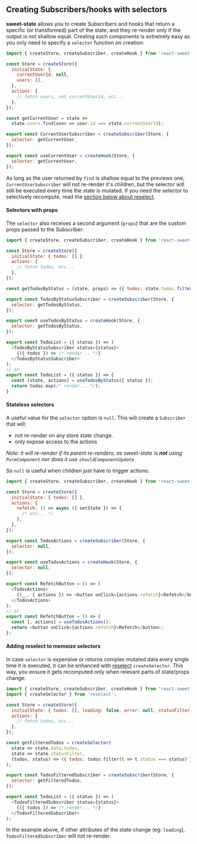 ## Creating Subscribers/hooks with selectors

**sweet-state** allows you to create Subscribers and hooks that return a specific (or transformed) part of the state, and they re-render only if the output is not shallow equal. Creating such components is extremely easy as you only need to specify a `selector` function on creation:

```js
import { createStore, createSubscriber, createHook } from 'react-sweet-state';

const Store = createStore({
  initialState: {
    currentUserId: null,
    users: [],
  },
  actions: {
    // fetch users, set currentUserId, ecc...
  },
});

const getCurrentUser = state =>
  state.users.find(user => user.id === state.currentUserId);

export const CurrentUserSubscriber = createSubscriber(Store, {
  selector: getCurrentUser,
});

export const useCurrentUser = createHook(Store, {
  selector: getCurrentUser,
});
```

As long as the user returned by `find` is shallow equal to the previews one, `CurrentUserSubscriber` will not re-render it's children, but the selector will still be executed every time the state is mutated. If you need the selector to selectively recompute, read the [section below about reselect](#adding-reselect-to-memoize-selectors).

#### Selectors with props

The `selector` also receives a second argument (`props`) that are the custom props passed to the Subscriber:

```js
import { createStore, createSubscriber, createHook } from 'react-sweet-state';

const Store = createStore({
  initialState: { todos: [] },
  actions: {
    // fetch todos, ecc...
  },
});

const getTodosByStatus = (state, props) => ({ todos: state.todos.filter(t => t.status === props.status) });

export const TodosByStatusSubscriber = createSubscriber(Store, {
  selector: getTodosByStatus,
});

export const useTodosByStatus = createHook(Store, {
  selector: getTodosByStatus,
});

export const TodoList = ({ status }) => (
  <TodosByStatusSubscriber status={status}>
    {({ todos }) => /* render... */}
  </TodosByStatusSubscriber>
);
// or
export const TodoList = ({ status }) => {
  const [state, actions] = useTodosByStatus({ status });
  return todos.map(/* render... */);
}
```

#### Stateless selectors

A useful value for the `selector` option is `null`. This will create a `Subscriber` that will:

- not re-render on any store state change.
- only expose access to the actions

_Note: it will re-render if its parent re-renders, as sweet-state is **not** using `PureComponent` nor does it use `shouldComponentUpdate`_

So `null` is useful when children just have to trigger actions:

```js
import { createStore, createSubscriber, createHook } from 'react-sweet-state';

const Store = createStore({
  initialState: { todos: [] },
  actions: {
    refetch: () => async ({ setState }) => {
      /* etc... */
    },
  },
});

export const TodosActions = createSubscriber(Store, {
  selector: null,
});

export const useTodosActions = createHook(Store, {
  selector: null,
});

export const RefetchButton = () => (
  <TodosActions>
    {(__, { actions }) => <button onClick={actions.refetch}>Refetch</button>}
  </TodosActions>
);
// or
export const RefetchButton = () => {
  const [, actions] = useTodosActions();
  return <button onClick={actions.refetch}>Refetch</button>;
};
```

#### Adding reselect to memoize selectors

In case `selector` is expensive or returns complex mutated data every single time it is executed, it can be enhanced with [reselect](https://github.com/reduxjs/reselect) `createSelector`. This way, you ensure it gets recomputed only when relevant parts of state/props change:

```js
import { createStore, createSubscriber, createHook } from 'react-sweet-state';
import { createSelector } from 'reselect';

const Store = createStore({
  initialState: { todos: [], loading: false, error: null, statusFilter: '' },
  actions: {
    // fetch todos, ecc...
  },
});

const getFilteredTodos = createSelector(
  state => state.data.todos,
  state => state.statusFilter,
  (todos, status) => ({ todos: todos.filter(t => t.status === status) })
);

export const TodosFilteredSubscriber = createSubscriber(Store, {
  selector: getFilteredTodos,
});

export const TodoList = ({ status }) => (
  <TodosFilteredSubscriber status={status}>
    {({ todos }) => /* render... */}
  </TodosFilteredSubscriber>
);
```

In the example above, if other attributes of the state change (eg: `loading`), `TodosFilteredSubscriber` will not re-render.
